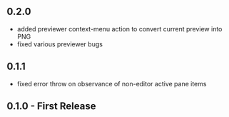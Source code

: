 ## 0.2.0
* added previewer context-menu action to convert current preview into PNG
* fixed various previewer bugs

## 0.1.1
* fixed error throw on observance of non-editor active pane items

## 0.1.0 - First Release
